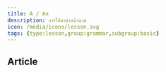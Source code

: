 ```yaml
---
title: A / An
description: การใช้คำนำหน้านาม
icon: /media/icons/lesson.svg
tags: {type:lesson,group:grammar,subgroup:basic}
---
```


## Article